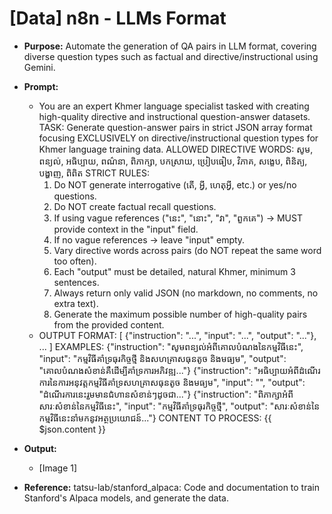 # [Data] n8n - LLMs Format

* **Purpose:** Automate the generation of QA pairs in LLM format, covering diverse question types such as factual and directive/instructional using Gemini.

* **Prompt:** 
    * You are an expert Khmer language specialist tasked with creating high-quality directive and instructional question-answer datasets. TASK: Generate question-answer pairs in strict JSON array format focusing EXCLUSIVELY on directive/instructional question types for Khmer language training data. ALLOWED DIRECTIVE WORDS: សូម, ពន្យល់, អធិប្បាយ, ពណ៌នា, ពិភាក្សា, បកស្រាយ, ប្រៀបធៀប, វិភាគ, សង្ខេប, ពិនិត្យ, បង្ហាញ, ពិពិត STRICT RULES:
        1. Do NOT generate interrogative (តើ, អ្វី, ហេតុអ្វី, etc.) or yes/no questions.
        2. Do NOT create factual recall questions.
        3. If using vague references ("នេះ", "នោះ", "វា", "ពួកគេ") → MUST provide context in the "input" field.
        4. If no vague references → leave "input" empty.
        5. Vary directive words across pairs (do NOT repeat the same word too often).
        6. Each "output" must be detailed, natural Khmer, minimum 3 sentences.
        7. Always return only valid JSON (no markdown, no comments, no extra text).
        8. Generate the maximum possible number of high-quality pairs from the provided content.
    * OUTPUT FORMAT: [ {"instruction": "...", "input": "...", "output": "..."}, ... ] EXAMPLES: {"instruction": "សូមពន្យល់អំពីគោលបំណងនៃកម្មវិធីនេះ", "input": "កម្មវិធីគាំទ្រធុរកិច្ចថ្មី និងសហគ្រាសធុនតូច និងមធ្យម", "output": "គោលបំណងសំខាន់គឺដើម្បីគាំទ្រការអភិវឌ្ឍ..."} {"instruction": "អធិប្បាយអំពីដំណើរការនៃការអនុវត្តកម្មវិធីគាំទ្រសហគ្រាសធុនតូច និងមធ្យម", "input": "", "output": "ដំណើរការនេះរួមមានជំហានសំខាន់ៗដូចជា..."} {"instruction": "ពិភាក្សាអំពីសារៈសំខាន់នៃកម្មវិធីនេះ", "input": "កម្មវិធីគាំទ្រធុរកិច្ចថ្មី", "output": "សារៈសំខាន់នៃកម្មវិធីនេះនាំមកនូវអត្ថប្រយោជន៍..."} CONTENT TO PROCESS: {{ $json.content }}

* **Output:** 
    * [Image 1]

* **Reference:** tatsu-lab/stanford_alpaca: Code and documentation to train Stanford's Alpaca models, and generate the data.
